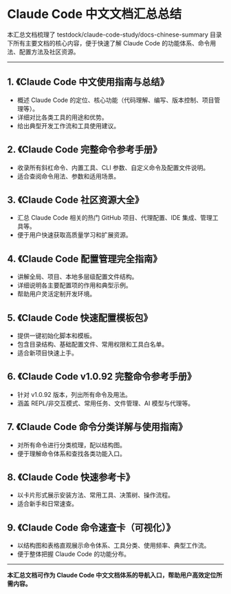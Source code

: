 # Claude Code 中文文档汇总总结

本汇总文档梳理了 testdock/claude-code-study/docs-chinese-summary 目录下所有主要文档的核心内容，便于快速了解 Claude Code 的功能体系、命令用法、配置方法及社区资源。

---

## 1. 《Claude Code 中文使用指南与总结》
- 概述 Claude Code 的定位、核心功能（代码理解、编写、版本控制、项目管理等）。
- 详细对比各类工具的用途和优势。
- 给出典型开发工作流和工具使用建议。

## 2. 《Claude Code 完整命令参考手册》
- 收录所有斜杠命令、内置工具、CLI 参数、自定义命令及配置文件说明。
- 适合查阅命令用法、参数和适用场景。

## 3. 《Claude Code 社区资源大全》
- 汇总 Claude Code 相关的热门 GitHub 项目、代理配置、IDE 集成、管理工具等。
- 便于用户快速获取高质量学习和扩展资源。

## 4. 《Claude Code 配置管理完全指南》
- 讲解全局、项目、本地多层级配置文件结构。
- 详细说明各主要配置项的作用和典型示例。
- 帮助用户灵活定制开发环境。

## 5. 《Claude Code 快速配置模板包》
- 提供一键初始化脚本和模板。
- 包含目录结构、基础配置文件、常用权限和工具白名单。
- 适合新项目快速上手。

## 6. 《Claude Code v1.0.92 完整命令参考手册》
- 针对 v1.0.92 版本，列出所有命令及用法。
- 涵盖 REPL/非交互模式、常用任务、文件管理、AI 模型与代理等。

## 7. 《Claude Code 命令分类详解与使用指南》
- 对所有命令进行分类梳理，配以结构图。
- 便于理解命令体系和查找各类功能入口。

## 8. 《Claude Code 快速参考卡》
- 以卡片形式展示安装方法、常用工具、决策树、操作流程。
- 适合新手和日常速查。

## 9. 《Claude Code 命令速查卡（可视化）》
- 以结构图和表格直观展示命令体系、工具分类、使用频率、典型工作流。
- 便于整体把握 Claude Code 的功能分布。

---

**本汇总文档可作为 Claude Code 中文文档体系的导航入口，帮助用户高效定位所需内容。**

